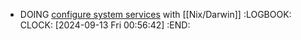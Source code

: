- DOING [configure system services](https://daiderd.com/nix-darwin/manual/index.html#opt-launchd.agents) with [[Nix/Darwin]]
  :LOGBOOK:
  CLOCK: [2024-09-13 Fri 00:56:42]
  :END: